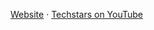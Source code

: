 [Website][1] · [Techstars on YouTube][2]

[1]: https://www.techstars.com/
[2]: https://www.youtube.com/channel/UClebMzrpRNTWVfZXw2jfsSw